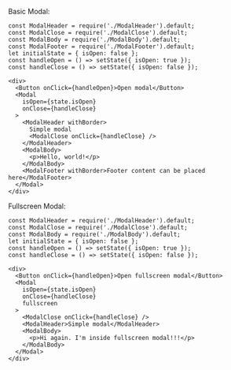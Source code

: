 Basic Modal:

    const ModalHeader = require('./ModalHeader').default;
    const ModalClose = require('./ModalClose').default;
    const ModalBody = require('./ModalBody').default;
    const ModalFooter = require('./ModalFooter').default;
    let initialState = { isOpen: false };
    const handleOpen = () => setState({ isOpen: true });
    const handleClose = () => setState({ isOpen: false });

    <div>
      <Button onClick={handleOpen}>Open modal</Button>
      <Modal
        isOpen={state.isOpen}
        onClose={handleClose}
      >
        <ModalHeader withBorder>
          Simple modal
          <ModalClose onClick={handleClose} />
        </ModalHeader>
        <ModalBody>
          <p>Hello, world!</p>
        </ModalBody>
        <ModalFooter withBorder>Footer content can be placed here</ModalFooter>
      </Modal>
    </div>

Fullscreen Modal:

    const ModalHeader = require('./ModalHeader').default;
    const ModalClose = require('./ModalClose').default;
    const ModalBody = require('./ModalBody').default;
    let initialState = { isOpen: false };
    const handleOpen = () => setState({ isOpen: true });
    const handleClose = () => setState({ isOpen: false });

    <div>
      <Button onClick={handleOpen}>Open fullscreen modal</Button>
      <Modal
        isOpen={state.isOpen}
        onClose={handleClose}
        fullscreen
      >
        <ModalClose onClick={handleClose} />
        <ModalHeader>Simple modal</ModalHeader>
        <ModalBody>
          <p>Hi again. I'm inside fullscreen modal!!!</p>
        </ModalBody>
      </Modal>
    </div>

